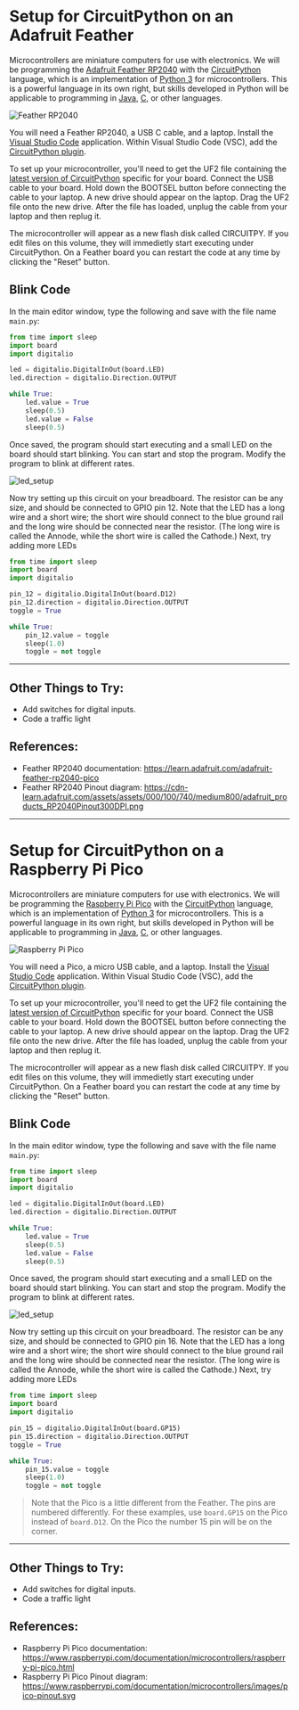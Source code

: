 # Setup for CircuitPython on an Adafruit Feather

Microcontrollers are miniature computers for use with electronics.  We will be programming the [Adafruit Feather RP2040](https://www.adafruit.com/product/4884) with the [CircuitPython](https://circuitpython.org/) language, which is an implementation of [Python 3](https://www.python.org/) for microcontrollers.  This is a powerful language in its own right, but skills developed in Python will be applicable to programming in [Java](https://en.wikipedia.org/wiki/Java_(programming_language)), [C](https://en.wikipedia.org/wiki/C_(programming_language)), or other languages.

![Feather RP2040](./img/feather_rp2040.jpeg)

You will need a Feather RP2040, a USB C cable, and a laptop. Install the [Visual Studio Code](https://code.visualstudio.com/) application.  Within Visual Studio Code (VSC), add the [CircuitPython plugin](https://marketplace.visualstudio.com/items?itemName=joedevivo.vscode-circuitpython).

To set up your microcontroller, you'll need to get the UF2 file containing the [latest version of CircuitPython](https://circuitpython.org/board/adafruit_feather_rp2040/) specific for your board.  Connect the USB cable to your board. Hold down the BOOTSEL button before connecting the cable to your laptop.  A new drive should appear on the laptop.  Drag the UF2 file onto the new drive.  After the file has loaded, unplug the cable from your laptop and then replug it.

The microcontroller will appear as a new flash disk called CIRCUITPY.  If you edit files on this volume, they will immedietly start executing under CircuitPython.  On a Feather board you can restart the code at any time by clicking the "Reset" button.

## Blink Code

In the main editor window, type the following and save with the file name `main.py`:

```python
from time import sleep
import board
import digitalio

led = digitalio.DigitalInOut(board.LED)
led.direction = digitalio.Direction.OUTPUT

while True:
    led.value = True
    sleep(0.5)
    led.value = False
    sleep(0.5)
```

Once saved, the program should start executing and a small LED on the board should start blinking.  You can start and stop the program.  Modify the program to blink at different rates.

![led_setup](./img/led_setup_bb_feather.png)

Now try setting up this circuit on your breadboard.  The resistor can be any size, and should be connected to GPIO pin 12.  Note that the LED has a long wire and a short wire; the short wire should connect to the blue ground rail and the long wire should be connected near the resistor. (The long wire is called the Annode, while the short wire is called the Cathode.) Next, try adding more LEDs

```python
from time import sleep
import board
import digitalio

pin_12 = digitalio.DigitalInOut(board.D12)
pin_12.direction = digitalio.Direction.OUTPUT
toggle = True

while True:
    pin_12.value = toggle
    sleep(1.0)
    toggle = not toggle
```

---

## Other Things to Try:
* Add switches for digital inputs.
* Code a traffic light

## References:
* Feather RP2040 documentation:  https://learn.adafruit.com/adafruit-feather-rp2040-pico
* Feather RP2040 Pinout diagram:  https://cdn-learn.adafruit.com/assets/assets/000/100/740/medium800/adafruit_products_RP2040Pinout300DPI.png

***

# Setup for CircuitPython on a Raspberry Pi Pico

Microcontrollers are miniature computers for use with electronics.  We will be programming the [Raspberry Pi Pico](https://www.raspberrypi.com/products/raspberry-pi-pico/) with the [CircuitPython](https://circuitpython.org/) language, which is an implementation of [Python 3](https://www.python.org/) for microcontrollers.  This is a powerful language in its own right, but skills developed in Python will be applicable to programming in [Java](https://en.wikipedia.org/wiki/Java_(programming_language)), [C](https://en.wikipedia.org/wiki/C_(programming_language)), or other languages.

![Raspberry Pi Pico](./img/pico.jpg)

You will need a Pico, a micro USB cable, and a laptop. Install the [Visual Studio Code](https://code.visualstudio.com/) application.  Within Visual Studio Code (VSC), add the [CircuitPython plugin](https://marketplace.visualstudio.com/items?itemName=joedevivo.vscode-circuitpython).

To set up your microcontroller, you'll need to get the UF2 file containing the [latest version of CircuitPython](https://circuitpython.org/board/raspberry_pi_pico/) specific for your board.  Connect the USB cable to your board. Hold down the BOOTSEL button before connecting the cable to your laptop.  A new drive should appear on the laptop.  Drag the UF2 file onto the new drive.  After the file has loaded, unplug the cable from your laptop and then replug it.

The microcontroller will appear as a new flash disk called CIRCUITPY.  If you edit files on this volume, they will immedietly start executing under CircuitPython.  On a Feather board you can restart the code at any time by clicking the "Reset" button.

## Blink Code

In the main editor window, type the following and save with the file name `main.py`:

```python
from time import sleep
import board
import digitalio

led = digitalio.DigitalInOut(board.LED)
led.direction = digitalio.Direction.OUTPUT

while True:
    led.value = True
    sleep(0.5)
    led.value = False
    sleep(0.5)
```

Once saved, the program should start executing and a small LED on the board should start blinking.  You can start and stop the program.  Modify the program to blink at different rates.

![led_setup](./img/led_setup_50_pico.png)

Now try setting up this circuit on your breadboard.  The resistor can be any size, and should be connected to GPIO pin 16.  Note that the LED has a long wire and a short wire; the short wire should connect to the blue ground rail and the long wire should be connected near the resistor. (The long wire is called the Annode, while the short wire is called the Cathode.) Next, try adding more LEDs

```python
from time import sleep
import board
import digitalio

pin_15 = digitalio.DigitalInOut(board.GP15)
pin_15.direction = digitalio.Direction.OUTPUT
toggle = True

while True:
    pin_15.value = toggle
    sleep(1.0)
    toggle = not toggle
```

> Note that the Pico is a little different from the Feather.
> The pins are numbered differently.  For these examples, use `board.GP15` on the Pico instead of `board.D12`.  On the Pico the number 15 pin will be on the corner.

---

## Other Things to Try:
* Add switches for digital inputs.
* Code a traffic light

## References:
* Raspberry Pi Pico documentation:  https://www.raspberrypi.com/documentation/microcontrollers/raspberry-pi-pico.html
* Raspberry Pi Pico Pinout diagram:  https://www.raspberrypi.com/documentation/microcontrollers/images/pico-pinout.svg


